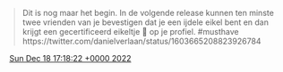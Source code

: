 > Dit is nog maar het begin\. In de volgende release kunnen ten minste twee vrienden van je bevestigen dat je een ijdele eikel bent en dan krijgt een gecertificeerd eikeltje 🌰 op je profiel\. \#musthave https://twitter\.com/danielverlaan/status/1603665208823926784

<img src="../../media/tweet.ico" width="12" /> [Sun Dec 18 17:18:22 +0000 2022](https://twitter.com/DromerDenker/status/1604526496390950912)